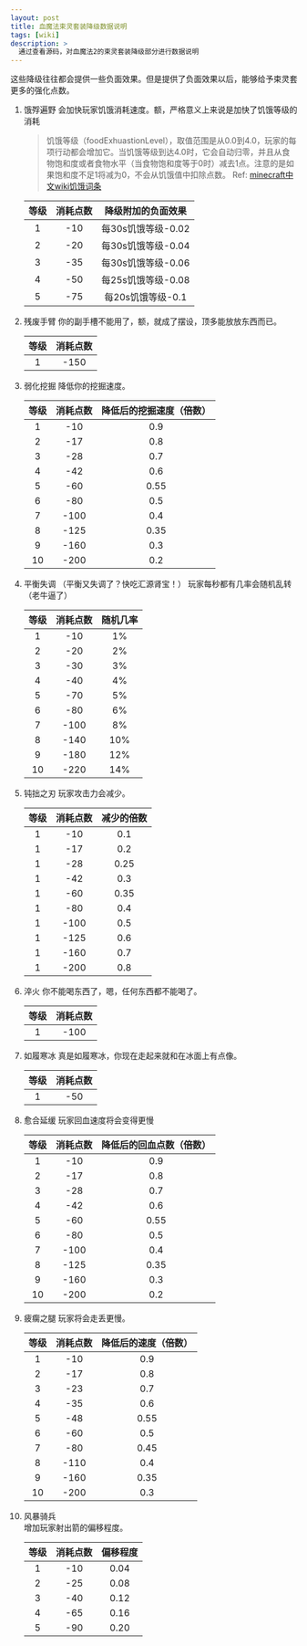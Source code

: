 ```yaml
---
layout: post
title: 血魔法束灵套装降级数据说明
tags: [wiki]
description: >
  通过查看源码，对血魔法2的束灵套装降级部分进行数据说明
---
```


这些降级往往都会提供一些负面效果。但是提供了负面效果以后，能够给予束灵套更多的强化点数。

1. 饿殍遍野
	会加快玩家饥饿消耗速度。额，严格意义上来说是加快了饥饿等级的消耗
	> 饥饿等级（foodExhuastionLevel），取值范围是从0.0到4.0，玩家的每项行动都会增加它。当饥饿等级到达4.0时，它会自动归零，并且从食物饱和度或者食物水平（当食物饱和度等于0时）减去1点。注意的是如果饱和度不足1将减为0，不会从饥饿值中扣除点数。
	> Ref: [minecraft中文wiki饥饿词条](http://minecraft-zh.gamepedia.com/%E9%A5%A5%E9%A5%BF)

	| 等级 | 消耗点数 | 降级附加的负面效果 |
	| :--: | :------: | :----------------: |
	| 1    | -10      | 每30s饥饿等级-0.02 |
	| 2    | -20      | 每30s饥饿等级-0.04 |
	| 3    | -35      | 每30s饥饿等级-0.06 |
	| 4    | -50      | 每25s饥饿等级-0.08 |
	| 5    | -75      | 每20s饥饿等级-0.1  |

2. 残废手臂
	你的副手槽不能用了，额，就成了摆设，顶多能放放东西而已。

	| 等级 | 消耗点数 |
	| :--: | :------: |
	| 1    | -150     |

3. 弱化挖掘
	降低你的挖掘速度。

	| 等级 | 消耗点数 | 降低后的挖掘速度（倍数） |
	| :--: | :------: | :----------------------: |
	| 1    | -10      | 0.9                      |
	| 2    | -17      | 0.8                      |
	| 3    | -28      | 0.7                      |
	| 4    | -42      | 0.6                      |
	| 5    | -60      | 0.55                     |
	| 6    | -80      | 0.5                      |
	| 7    | -100     | 0.4                      |
	| 8    | -125     | 0.35                     |
	| 9    | -160     | 0.3                      |
	| 10   | -200     | 0.2                      |

4. 平衡失调 （平衡又失调了？快吃汇源肾宝！）
	玩家每秒都有几率会随机乱转（老牛逼了）

	| 等级 | 消耗点数 | 随机几率 |
	| :--: | :------: | :------: |
	| 1    | -10      | 1%       |
	| 2    | -20      | 2%       |
	| 3    | -30      | 3%       |
	| 4    | -40      | 4%       |
	| 5    | -70      | 5%       |
	| 6    | -80      | 6%       |
	| 7    | -100     | 8%       |
	| 8    | -140     | 10%      |
	| 9    | -180     | 12%      |
	| 10   | -220     | 14%      |

5. 钝拙之刃
	玩家攻击力会减少。

	| 等级 | 消耗点数 | 减少的倍数 |
	| :--: | :------: | :--------: |
	| 1    | -10      | 0.1        |
	| 1    | -17      | 0.2        |
	| 1    | -28      | 0.25       |
	| 1    | -42      | 0.3        |
	| 1    | -60      | 0.35       |
	| 1    | -80      | 0.4        |
	| 1    | -100     | 0.5        |
	| 1    | -125     | 0.6        |
	| 1    | -160     | 0.7        |
	| 1    | -200     | 0.8        |

6. 淬火
	你不能喝东西了，嗯，任何东西都不能喝了。

	| 等级 | 消耗点数 |
	| :--: | :------: |
	| 1    | -100     |

7. 如履寒冰
	真是如履寒冰，你现在走起来就和在冰面上有点像。

	| 等级 | 消耗点数 |
	| :--: | :------: |
	| 1    | -50      |

8. 愈合延缓
	玩家回血速度将会变得更慢

	| 等级 | 消耗点数 | 降低后的回血点数（倍数） |
	| :--: | :------: | :----------------------: |
	| 1    | -10      | 0.9                      |
	| 2    | -17      | 0.8                      |
	| 3    | -28      | 0.7                      |
	| 4    | -42      | 0.6                      |
	| 5    | -60      | 0.55                     |
	| 6    | -80      | 0.5                      |
	| 7    | -100     | 0.4                      |
	| 8    | -125     | 0.35                     |
	| 9    | -160     | 0.3                      |
	| 10   | -200     | 0.2                      |

9. 疲瘸之腿
	玩家将会走丢更慢。

	| 等级 | 消耗点数 | 降低后的速度（倍数） |
	| :--: | :------: | :------------------: |
	| 1    | -10      | 0.9                  |
	| 2    | -17      | 0.8                  |
	| 3    | -23      | 0.7                  |
	| 4    | -35      | 0.6                  |
	| 5    | -48      | 0.55                 |
	| 6    | -60      | 0.5                  |
	| 7    | -80      | 0.45                 |
	| 8    | -110     | 0.4                  |
	| 9    | -160     | 0.35                 |
	| 10   | -200     | 0.3                  |

10. 风暴骑兵	
	增加玩家射出箭的偏移程度。

	| 等级 | 消耗点数 | 偏移程度|
	| :--: | :------: | :-----: |
	| 1    | -10      | 0.04    |
	| 2    | -25      | 0.08    |
	| 3    | -40      | 0.12    |
	| 4    | -65      | 0.16    |
	| 5    | -90      | 0.20    |
